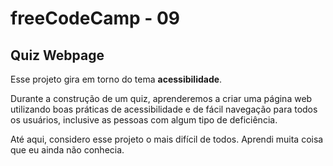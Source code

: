 # freeCodeCamp - 09

## Quiz Webpage

Esse projeto gira em torno do tema **acessibilidade**.

Durante a construção de um quiz, aprenderemos a criar uma página web utilizando boas práticas de acessibilidade e de fácil navegação para todos os usuários, inclusive as pessoas com algum tipo de deficiência.

Até aqui, considero esse projeto o mais difícil de todos. Aprendi muita coisa que eu ainda não conhecia.



